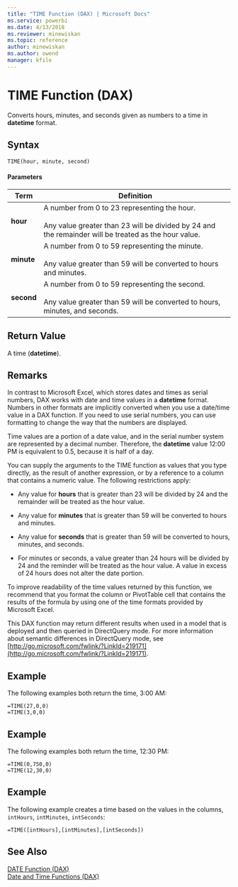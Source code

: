```yaml
---
title: "TIME Function (DAX) | Microsoft Docs"
ms.service: powerbi
ms.date: 4/13/2018
ms.reviewer: minewiskan
ms.topic: reference
author: minewiskan
ms.author: owend
manager: kfile
---
```

# TIME Function (DAX)
Converts hours, minutes, and seconds given as numbers to a time in **datetime** format.  
  
## Syntax  
  
```  
TIME(hour, minute, second)  
```  
  
#### Parameters  
  
|Term|Definition|  
|--------|--------------|  
|**hour**|A number from 0 to 23 representing the hour.<br /><br />Any value greater than 23 will be divided by 24 and the remainder will be treated as the hour value.|  
|**minute**|A number from 0 to 59 representing the minute.<br /><br />Any value greater than 59 will be converted to hours and minutes.|  
|**second**|A number from 0 to 59 representing the second.<br /><br />Any value greater than 59 will be converted to hours, minutes, and seconds.|  
  
## Return Value  
A time (**datetime**).  
  
## Remarks  
In contrast to Microsoft Excel, which stores dates and times as serial numbers, DAX works with date and time values in a **datetime** format. Numbers in other formats are implicitly converted when you use a date/time value in a DAX function. If you need to use serial numbers, you can use formatting to change the way that the numbers are displayed.  
  
Time values are a portion of a date value, and in the serial number system are represented by a decimal number. Therefore, the **datetime** value 12:00 PM is equivalent to 0.5, because it is half of a day.  
  
You can supply the arguments to the TIME function as values that you type directly, as the result of another expression, or by a reference to a column that contains a numeric value. The following restrictions apply:  
  
-   Any value for **hours** that is greater than 23 will be divided by 24 and the remainder will be treated as the hour value.  
  
-   Any value for **minutes** that is greater than 59 will be converted to hours and minutes.  
  
-   Any value for **seconds** that is greater than 59 will be converted to hours, minutes, and seconds.  
  
-   For minutes or seconds, a value greater than 24 hours will be divided by 24 and the reminder will be treated as the hour value. A value in excess of 24 hours does not alter the date portion.  
  
To improve readability of the time values returned by this function, we recommend that you format the column or PivotTable cell that contains the results of the formula by using one of the time formats provided by Microsoft Excel.  
  
This DAX function may return different results when used in a model that is deployed and then queried in DirectQuery mode. For more information about semantic differences in DirectQuery mode, see  [http://go.microsoft.com/fwlink/?LinkId=219171](http://go.microsoft.com/fwlink/?LinkId=219171).  
  
## Example  
The following examples both return the time, 3:00 AM:  
  
```  
=TIME(27,0,0)   
=TIME(3,0,0)  
```  
  
## Example  
The following examples both return the time, 12:30 PM:  
  
```  
=TIME(0,750,0)   
=TIME(12,30,0)  
```  
  
## Example  
The following example creates a time based on the values in the columns, `intHours`, `intMinutes`, `intSeconds`:  
  
```  
=TIME([intHours],[intMinutes],[intSeconds])  
```  
  
## See Also  
[DATE Function &#40;DAX&#41;](date-function-dax.md)  
[Date and Time Functions &#40;DAX&#41;](date-and-time-functions-dax.md)  
  
